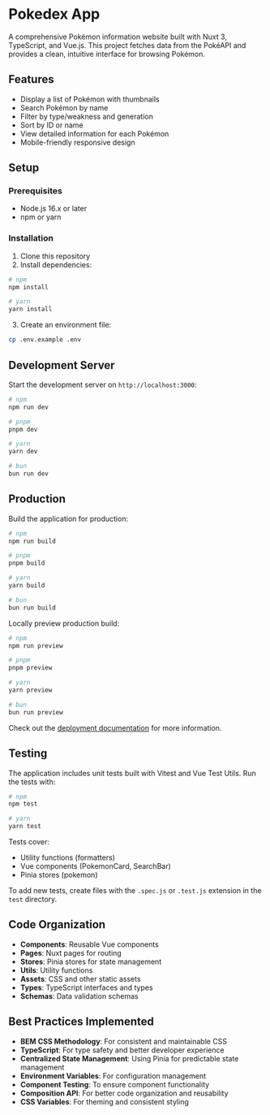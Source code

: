 # Pokedex App

A comprehensive Pokémon information website built with Nuxt 3, TypeScript, and Vue.js. This project fetches data from the PokéAPI and provides a clean, intuitive interface for browsing Pokémon.

## Features

- Display a list of Pokémon with thumbnails
- Search Pokémon by name
- Filter by type/weakness and generation
- Sort by ID or name
- View detailed information for each Pokémon
- Mobile-friendly responsive design

## Setup

### Prerequisites

- Node.js 16.x or later
- npm or yarn

### Installation

1. Clone this repository
2. Install dependencies:

```bash
# npm
npm install

# yarn
yarn install
```

3. Create an environment file:

```bash
cp .env.example .env
```

## Development Server

Start the development server on `http://localhost:3000`:

```bash
# npm
npm run dev

# pnpm
pnpm dev

# yarn
yarn dev

# bun
bun run dev
```

## Production

Build the application for production:

```bash
# npm
npm run build

# pnpm
pnpm build

# yarn
yarn build

# bun
bun run build
```

Locally preview production build:

```bash
# npm
npm run preview

# pnpm
pnpm preview

# yarn
yarn preview

# bun
bun run preview
```

Check out the [deployment documentation](https://nuxt.com/docs/getting-started/deployment) for more information.

## Testing

The application includes unit tests built with Vitest and Vue Test Utils. Run the tests with:

```bash
# npm
npm test

# yarn
yarn test
```

Tests cover:
- Utility functions (formatters)
- Vue components (PokemonCard, SearchBar)
- Pinia stores (pokemon)

To add new tests, create files with the `.spec.js` or `.test.js` extension in the `test` directory.

## Code Organization

- **Components**: Reusable Vue components
- **Pages**: Nuxt pages for routing
- **Stores**: Pinia stores for state management
- **Utils**: Utility functions
- **Assets**: CSS and other static assets
- **Types**: TypeScript interfaces and types
- **Schemas**: Data validation schemas

## Best Practices Implemented

- **BEM CSS Methodology**: For consistent and maintainable CSS
- **TypeScript**: For type safety and better developer experience
- **Centralized State Management**: Using Pinia for predictable state management
- **Environment Variables**: For configuration management
- **Component Testing**: To ensure component functionality
- **Composition API**: For better code organization and reusability
- **CSS Variables**: For theming and consistent styling
